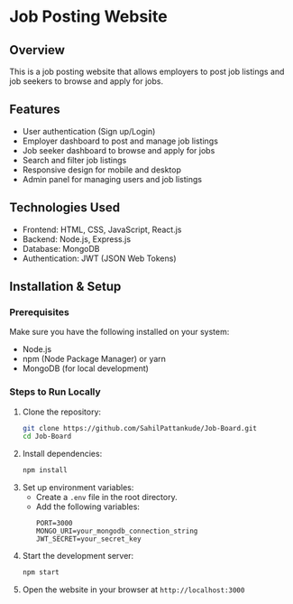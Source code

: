 # Job Posting Website

## Overview
This is a job posting website that allows employers to post job listings and job seekers to browse and apply for jobs.

## Features
- User authentication (Sign up/Login)
- Employer dashboard to post and manage job listings
- Job seeker dashboard to browse and apply for jobs
- Search and filter job listings
- Responsive design for mobile and desktop
- Admin panel for managing users and job listings

## Technologies Used
- Frontend: HTML, CSS, JavaScript, React.js
- Backend: Node.js, Express.js
- Database: MongoDB
- Authentication: JWT (JSON Web Tokens)


## Installation & Setup

### Prerequisites
Make sure you have the following installed on your system:
- Node.js
- npm (Node Package Manager) or yarn
- MongoDB (for local development)

### Steps to Run Locally
1. Clone the repository:
   ```bash
   git clone https://github.com/SahilPattankude/Job-Board.git
   cd Job-Board
   ```
2. Install dependencies:
   ```bash
   npm install
   ```
3. Set up environment variables:
   - Create a `.env` file in the root directory.
   - Add the following variables:
     ```
     PORT=3000
     MONGO_URI=your_mongodb_connection_string
     JWT_SECRET=your_secret_key
     ```
4. Start the development server:
   ```bash
   npm start
   ```
5. Open the website in your browser at `http://localhost:3000`



